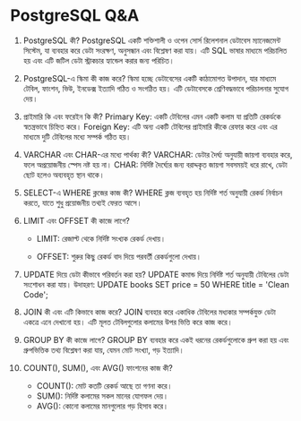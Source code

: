 # PostgreSQL Q&A

1. PostgreSQL কী?
PostgreSQL একটি শক্তিশালী ও ওপেন সোর্স রিলেশনাল ডেটাবেস ম্যানেজমেন্ট সিস্টেম, যা ব্যবহার করে ডেটা সংরক্ষণ, অনুসন্ধান এবং বিশ্লেষণ করা যায়। এটি SQL ভাষার মাধ্যমে পরিচালিত হয় এবং এটি জটিল ডেটা স্ট্রাকচার হ্যান্ডেল করার জন্য পরিচিত।

2. PostgreSQL-এ স্কিমা কী কাজ করে?
স্কিমা হচ্ছে ডেটাবেসের একটি কাঠামোগত উপাদান, যার মাধ্যমে টেবিল, ফাংশন, ভিউ, ইনডেক্স ইত্যাদি গঠিত ও সংগঠিত হয়। এটি ডেটাবেসকে শ্রেণিবদ্ধভাবে পরিচালনার সুযোগ দেয়।

3. প্রাইমারি কি এবং ফরেইন কি কী?
Primary Key: একটি টেবিলের এমন একটি কলাম যা প্রতিটি রেকর্ডকে স্বতন্ত্রভাবে চিহ্নিত করে।
Foreign Key: এটি অন্য একটি টেবিলের প্রাইমারি কীকে রেফার করে এবং এর মাধ্যমে দুটি টেবিলের মধ্যে সম্পর্ক গঠিত হয়।


4. VARCHAR এবং CHAR-এর মধ্যে পার্থক্য কী?
VARCHAR: ডেটার দৈর্ঘ্য অনুযায়ী জায়গা ব্যবহার করে, ফলে অপ্রয়োজনীয় স্পেস নষ্ট হয় না।
CHAR: নির্দিষ্ট দৈর্ঘ্যের জন্য বরাদ্দকৃত জায়গা সবসময়ই ধরে রাখে, ডেটা ছোট হলেও অব্যবহৃত স্থান থাকে।

5. SELECT-এ WHERE ক্লজের কাজ কী?
WHERE ক্লজ ব্যবহৃত হয় নির্দিষ্ট শর্ত অনুযায়ী রেকর্ড নির্বাচন করতে, যাতে শুধু প্রয়োজনীয় তথ্যই ফেরত আসে।

6. LIMIT এবং OFFSET কী কাজে লাগে?

    * LIMIT: রেজাল্ট থেকে নির্দিষ্ট সংখ্যক রেকর্ড দেখায়।

    * OFFSET: শুরুর কিছু রেকর্ড বাদ দিয়ে পরবর্তী রেকর্ডগুলো দেখায়।

7. UPDATE দিয়ে ডেটা কীভাবে পরিবর্তন করা হয়?
UPDATE কমান্ড দিয়ে নির্দিষ্ট শর্ত অনুযায়ী টেবিলের ডেটা সংশোধন করা যায়।
উদাহরণ:
UPDATE books SET price = 50 WHERE title = 'Clean Code';

8. JOIN কী এবং এটি কিভাবে কাজ করে?
JOIN ব্যবহার করে একাধিক টেবিলের মধ্যকার সম্পর্কযুক্ত ডেটা একত্রে এনে দেখানো হয়। এটি মূলত টেবিলগুলোর কলামের উপর ভিত্তি করে কাজ করে।


9. GROUP BY কী কাজে লাগে?
GROUP BY ব্যবহার করে একই ধরনের রেকর্ডগুলোকে গ্রুপ করা হয় এবং গ্রুপভিত্তিক তথ্য বিশ্লেষণ করা যায়, যেমন মোট সংখ্যা, গড় ইত্যাদি।

10. COUNT(), SUM(), এবং AVG() ফাংশনের কাজ কী?

    * COUNT(): মোট কতটি রেকর্ড আছে তা গণনা করে।
    * SUM(): নির্দিষ্ট কলামের সকল মানের যোগফল দেয়।
    * AVG(): কোনো কলামের মানগুলোর গড় হিসাব করে।


